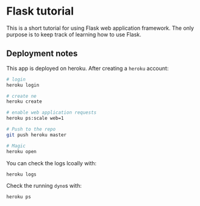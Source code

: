 # Flask tutorial

This is a short tutorial for using Flask web application framework.
The only purpose is to keep track of learning how to use Flask.

## Deployment notes

This app is deployed on heroku.
After creating a `heroku` account:

```bash
# login
heroku login

# create ne
heroku create

# enable web application requests
heroku ps:scale web=1

# Push to the repo
git push heroku master

# Magic
heroku open
```

You can check the logs lcoally with:

```
heroku logs
```

Check the running `dyno`s with:
```
heroku ps
```
